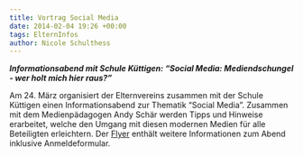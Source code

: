 ```yaml
---
title: Vortrag Social Media
date: 2014-02-04 19:26 +00:00
tags: ElternInfos
author: Nicole Schulthess
---
```


***Informationsabend mit Schule Küttigen: “Social Media: Mediendschungel - wer holt mich hier raus?”***        

Am 24. März organisiert der Elternvereins zusammen mit der Schule Küttigen einen Informationsabend zur Thematik “Social Media”. Zusammen mit dem Medienpädagogen Andy Schär werden Tipps und Hinweise erarbeitet, welche den Umgang mit diesen modernen Medien für alle Beteiligten erleichtern. Der [Flyer](/download/news/Mediendschungel.pdf) enthält weitere Informationen zum Abend inklusive Anmeldeformular.

